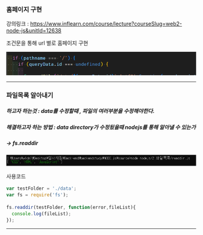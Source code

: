 ### 홈페이지 구현

강의링크 : https://www.inflearn.com/course/lecture?courseSlug=web2-node-js&unitId=12638

조건문을 통해 url 별로 홈페이지 구현



![image-20230313221508308](README.assets/image-20230313221508308.png)





---

### 파일목록 알아내기

##### 하고자 하는것 : data를 수정할때 , 파일의 여러부분을 수정해야한다.

##### 해결하고자 하는 방법 : data directory가 수정됬을때 nodejs를 통해 알아낼 수 있는가 

#####                                           -> fs.readdir





![image-20230313223251510](README.assets/image-20230313223251510.png)

사용코드

```javascript
var testFolder = './data';
var fs = require('fs');

fs.readdir(testFolder, function(error,fileList){
  console.log(fileList);
});
```

---

